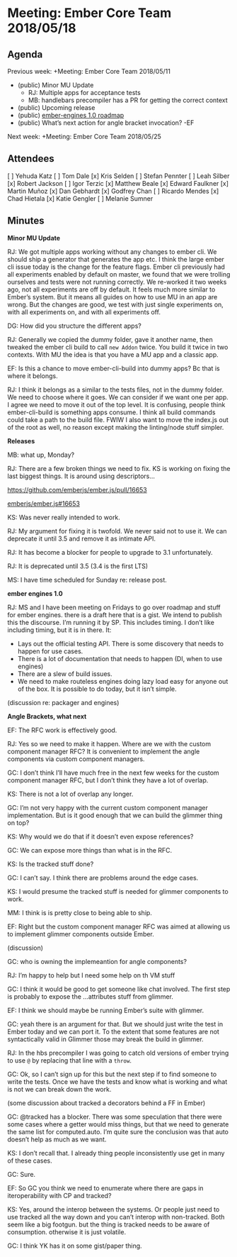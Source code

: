# Meeting: Ember Core Team 2018/05/18

## Agenda
  Previous week: +Meeting: Ember Core Team 2018/05/11 


- (public) Minor MU Update
  - RJ: Multiple apps for acceptance tests
  - MB: handlebars precompiler has a PR for getting the correct context
- (public) Upcoming release
- (public) [ember-engines 1.0 roadmap](https://gist.github.com/MelSumner/17d3cc6166771c880afd9124e79dad95)
- (public) What’s next action for angle bracket invocation? -EF

Next week: +Meeting: Ember Core Team 2018/05/25  

## Attendees
[ ] Yehuda Katz
[ ] Tom Dale
[x] Kris Selden
[ ] Stefan Pennter
[ ] Leah Silber
[x] Robert Jackson
[ ] Igor Terzic
[x] Matthew Beale
[x] Edward Faulkner
[x] Martin Muñoz
[x] Dan Gebhardt
[x] Godfrey Chan
[ ] Ricardo Mendes
[x] Chad Hietala
[x] Katie Gengler
[ ] Melanie Sumner
## Minutes

**Minor MU Update**

RJ: We got multiple apps working without any changes to ember cli. We should ship a generator that generates the app etc. I think the large ember cli issue today is the change for the feature flags. Ember cli previously had all experiments enabled by default on master, we found that we were trolling ourselves and tests were not running correctly. We re-worked it two weeks ago, not all experiments are off by default. It feels much more similar to Ember’s system. But it means all guides on how to use MU in an app are wrong. But the changes are good, we test with just single experiments on, with all experiments on, and with all experiments off.

DG: How did you structure the different apps?

RJ: Generally we copied the dummy folder, gave it another name, then tweaked the ember cli build to call `new Addon` twice. You build it twice in two contexts. With MU the idea is that you have a MU app and a classic app.

EF: Is this a chance to move ember-cli-build into dummy apps? Bc that is where it belongs.

RJ: I think it belongs as a similar to the tests files, not in the dummy folder. We need to choose where it goes. We can consider if we want one per app. I agree we need to move it out of the top level. It is confusing, people think ember-cli-build is something apps consume. I think all build commands could take a path to the build file. FWIW I also want to move the index.js out of the root as well, no reason except making the linting/node stuff simpler.

**Releases**

MB: what up, Monday?

RJ: There are a few broken things we need to fix. KS is working on fixing the last biggest things. It is around using descriptors…


https://github.com/emberjs/ember.js/pull/16653


[emberjs/ember.js#16653](https://github.com/emberjs/ember.js/pull/16653)

KS: Was never really intended to work.

RJ: My argument for fixing it is twofold. We never said not to use it. We can deprecate it until 3.5 and remove it as intimate API.

RJ: It has become a blocker for people to upgrade to 3.1 unfortunately.

RJ: It is deprecated until 3.5 (3.4 is the first LTS)

MS: I have time scheduled for Sunday re: release post.

**ember engines 1.0**

RJ: MS and I have been meeting on Fridays to go over roadmap and stuff for ember engines. there is a draft here that is a gist. We intend to publish this the discourse. I’m running it by SP. This includes timing. I don’t like including timing, but it is in there. It:


- Lays out the official testing API. There is some discovery that needs to happen for use cases.
- There is a lot of documentation that needs to happen (DI, when to use engines)
- There are a slew of build issues.
- We need to make routeless engines doing lazy load easy for anyone out of the box. It is possible to do today, but it isn’t simple.

(discussion re: packager and engines)

**Angle Brackets, what next**

EF: The RFC work is effectively good.

RJ: Yes so we need to make it happen. Where are we with the custom component manager RFC? It is convenient to implement the angle components via custom component managers.

GC: I don’t think I’ll have much free in the next few weeks for the custom component manager RFC, but I don’t think they have a lot of overlap.

KS: There is not a lot of overlap any longer.

GC: I’m not very happy with the current custom component manager implementation. But is it good enough that we can build the glimmer thing on top?

KS: Why would we do that if it doesn’t even expose references?

GC: We can expose more things than what is in the RFC.

KS: Is the tracked stuff done?

GC: I can’t say. I think there are problems around the edge cases.

KS: I would presume the tracked stuff is needed for glimmer components to work.

MM: I think is is pretty close to being able to ship.

EF: Right but the custom component manager RFC was aimed at allowing us to implement glimmer components outside Ember.

(discussion)

GC: who is owning the implemeantion for angle components?

RJ: I’m happy to help but I need some help on th VM stuff

GC: I think it would be good to get someone like chat involved. The first step is probably to expose the …attributes stuff from glimmer.

EF: I think we should maybe be running Ember’s suite with glimmer.

GC: yeah there is an argument for that. But we should just write the test in Ember today and we can port it. To the extent that some features are not syntactically valid in Glimmer those may break the build in glimmer.

RJ: In the hbs precompiler I was going to catch old versions of ember trying to use `@` by replacing that line with a `throw`.

GC: Ok, so I can’t sign up for this but the next step if to find someone to write the tests. Once we have the tests and know what is working and what is not we can break down the work.

(some discussion about tracked a decorators behind a FF in Ember)

GC: @tracked has a blocker. There was some speculation that there were some cases where a getter would miss things, but that we need to generate the same list for computed.auto. I’m quite sure the conclusion was that auto doesn’t help as much as we want.

KS: I don’t recall that. I already thing people inconsistently use get in many of these cases.

GC: Sure.

EF: So GC you think we need to enumerate where there are gaps in iteroperability with CP and tracked?

KS: Yes, around the interop between the systems. Or people just need to use tracked all the way down and you can’t interop with non-tracked. Both seem like a big footgun. but the thing is tracked needs to be aware of consumption. otherwise it is just volatile.

GC: I think YK has it on some gist/paper thing.














